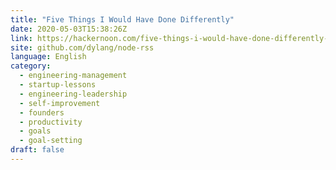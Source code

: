 ```yaml
---
title: "Five Things I Would Have Done Differently"
date: 2020-05-03T15:38:26Z
link: https://hackernoon.com/five-things-i-would-have-done-differently-1g1c3y0i?source=rss&utm_medium=RSS&utm_source=news.12bit.vn
site: github.com/dylang/node-rss
language: English
category:
  - engineering-management
  - startup-lessons
  - engineering-leadership
  - self-improvement
  - founders
  - productivity
  - goals
  - goal-setting
draft: false
---
```

